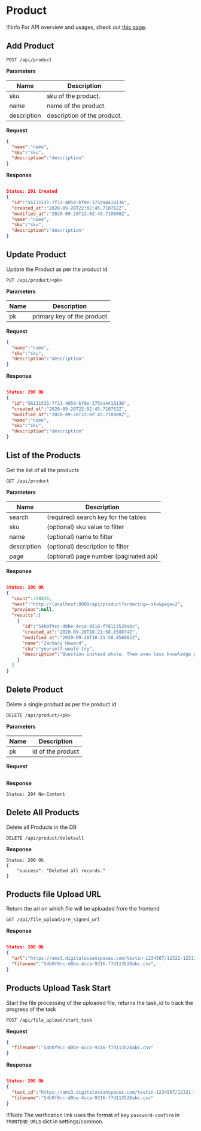 # Product

!!!info
    For API overview and usages, check out [this page](0-overview.md).

## Add Product

```
POST /api/product
```

__Parameters__

Name        | Description
------------|-------------------------------------
sku         | sku of the product.
name        | name of the product.
description | description of the product.

__Request__
```json
{
  "name":"name",
  "sku":"sku",
  "description":"description"
}
```

__Response__
```json

Status: 201 Created
{
  "id":"56131531-7f21-4859-bf8e-375da4418136",
  "created_at":"2020-09-28T22:02:45.710762Z",
  "modified_at":"2020-09-28T22:02:45.710800Z",
  "name":"name",
  "sku":"sku",
  "description":"description"
}
```


## Update Product

Update the Product as per the product id

```
PUT /api/product/<pk>
```

__Parameters__

| Name       | Description                                                |
| ---------- | ---------------------------------------------------------- |
| pk         | primary key of the product |


**Request**

```json
{
  "name":"name",
  "sku":"sku",
  "description":"description"
}
```

__Response__

```json

Status: 200 Ok
{
  "id":"56131531-7f21-4859-bf8e-375da4418136",
  "created_at":"2020-09-28T22:02:45.710762Z",
  "modified_at":"2020-09-28T22:02:45.710800Z",
  "name":"name",
  "sku":"sku",
  "description":"description"
}
```


## List of the Products

Get the list of all the products

```
GET /api/product
```

__Parameters__

Name        | Description
------------|-------------------------------------
search      | (required) search key for the tables
sku         | (optional) sku value to filter
name        | (optional) name to filter
description | (optional) description to filter
page        | (optional) page number (paginated api)


__Response__
```json

Status: 200 OK
{
  "count":438836,
  "next":"http://localhost:8000/api/product?ordering=-sku&page=2",
  "previous":null,
  "results":[
    {
      "id":"54b0f9cc-d0be-4cca-9316-f7d113520abc",
      "created_at":"2020-09-28T18:21:58.858874Z",
      "modified_at":"2020-09-28T18:21:58.858885Z",
      "name":"Zachary Howard",
      "sku":"yourself-would-try",
      "description":"Question instead whole. Them even less knowledge painting open number require. Check five production never evening step."
    }
  ]
}
```


## Delete Product

Delete a single product as per the product id
```
DELETE /api/product/<pk>
```

__Parameters__

Name          | Description
--------------|-------------------------------------
pk            | id of the product


__Request__
```json
```

__Response__
```
Status: 204 No-Content
```

## Delete All Products

Delete all Products in the DB

```
DELETE /api/product/deleteall
```

__Response__
```
Status: 200 Ok
{
    "success": "Deleted all records."
}
```

## Products file Upload URL

Return the url on which file will be uploaded from the frontend

```
GET /api/file_upload/pre_signed_url
```


__Response__
```json

Status: 200 Ok
{
  "url":"https://ams3.digitaloceanspaces.com/testin-1234567/12321-12312-98981.csv?AWSAccessKeyId=WKCIZRY1236XYCYSQGG63NH&Signature=WKjkORzjjGi6LUl2123rUOSf6ti5mg%3D&x-amz-acl=public-read&content-type=text%2Fcsv&Expires=161201364380",
  "filename":"54b0f9cc-d0be-4cca-9316-f7d113520abc.csv",
}
```

## Products Upload Task Start

Start the file processing of the uploaded file, returns the task_id to track the progress of the task

```
POST /api/file_upload/start_task
```

__Request__
```json
{
  "filename":"54b0f9cc-d0be-4cca-9316-f7d113520abc.csv"
}
```

__Response__
```json

Status: 200 Ok
{
  "task_id":"https://ams3.digitaloceanspaces.com/testin-1234567/12321-12312-98981.csv?AWSAccessKeyId=WKCIZRY1236XYCYSQGG63NH&Signature=WKjkORzjjGi6LUl2123rUOSf6ti5mg%3D&x-amz-acl=public-read&content-type=text%2Fcsv&Expires=161201364380",
  "filename":"54b0f9cc-d0be-4cca-9316-f7d113520abc.csv"
}
```



!!!Note
    The verification link uses the format of key `password-confirm` in `FRONTEND_URLS` dict in settings/common.
